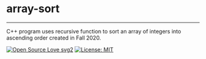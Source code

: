 # array-sort
----
C++ program uses recursive function to sort an array of integers into ascending order created in Fall 2020.

[![Open Source Love svg2](https://badges.frapsoft.com/os/v2/open-source.svg?v=103)](https://github.com/ellerbrock/open-source-badges/)
[![License: MIT](https://img.shields.io/badge/License-MIT-yellow.svg)](https://opensource.org/licenses/MIT)
<!-- <img src="assets/NNNNNNNNNNNNN" width="400"> -->
<!-- <h2 align="center">____________________</h2> -->

<!-- <h4 align="center">________________________</h4> -->
